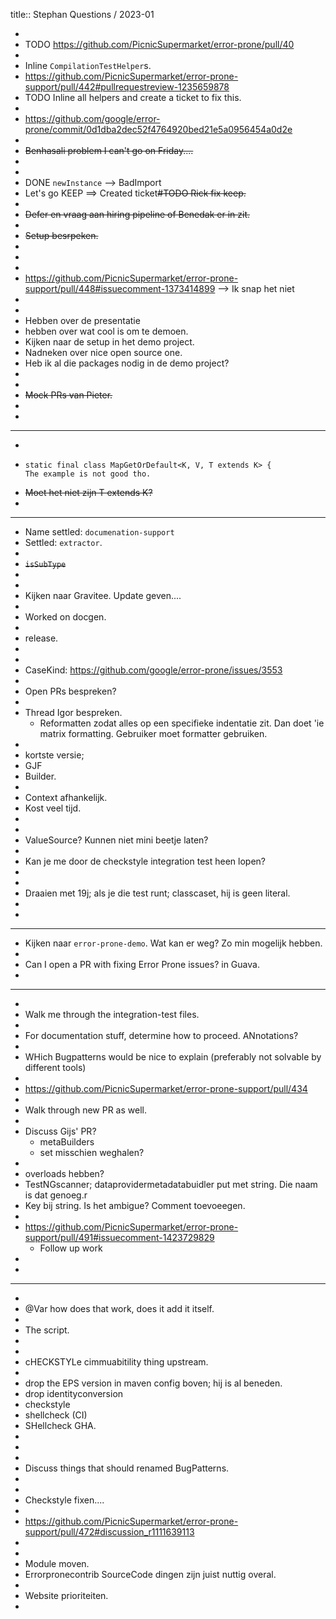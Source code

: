 title:: Stephan Questions / 2023-01

-
- TODO https://github.com/PicnicSupermarket/error-prone/pull/40
-
- Inline `CompilationTestHelper`s.
- https://github.com/PicnicSupermarket/error-prone-support/pull/442#pullrequestreview-1235659878
- TODO Inline all helpers and create a ticket to fix this.
-
- https://github.com/google/error-prone/commit/0d1dba2dec52f4764920bed21e5a0956454a0d2e
-
- ~~Benhasali problem I can't go on Friday....~~
-
-
- DONE `newInstance` --> BadImport
- Let's go KEEP ==> Created ticket~~#TODO Rick fix keep.~~
-
- ~~Defer en vraag aan hiring pipeline of Benedak er in zit.~~
-
- ~~Setup besrpeken.~~
-
-
-
- https://github.com/PicnicSupermarket/error-prone-support/pull/448#issuecomment-1373414899 --> Ik snap het niet
-
-
- Hebben over de presentatie
- hebben over wat cool is om te demoen.
- Kijken naar de setup in het demo project.
- Nadneken over nice open source one.
- Heb ik al die packages nodig in de demo project?
-
-
- ~~Mock PRs van Pieter.~~
-
-
- ---
-
- ```
  static final class MapGetOrDefault<K, V, T extends K> {
  The example is not good tho.
  ```
- ~~Moet het niet zijn T extends K?~~
-
- ----
- Name settled: `documenation-support`
- Settled: `extractor`.
-
- ~~`isSubType`~~
-
-
- Kijken naar Gravitee. Update geven....
-
- Worked on docgen.
-
- release.
-
-
- CaseKind: https://github.com/google/error-prone/issues/3553
-
- Open PRs bespreken?
-
- Thread Igor bespreken.
	- Reformatten zodat alles op een specifieke indentatie zit. Dan doet 'ie matrix formatting. Gebruiker moet formatter gebruiken.
-
- kortste versie;
- GJF
- Builder.
-
- Context afhankelijk.
- Kost veel tijd.
-
-
- ValueSource? Kunnen niet mini beetje laten?
-
- Kan je me door de checkstyle integration test heen lopen?
-
-
- Draaien met 19j; als je die test runt; classcaset, hij is geen literal.
-
-
- ---
- Kijken naar `error-prone-demo`. Wat kan er weg? Zo min mogelijk hebben.
-
- Can I open a PR with fixing Error Prone issues? in Guava.
-
- ---
-
- Walk me through the integration-test files.
-
- For documentation stuff, determine how to proceed. ANnotations?
-
- WHich Bugpatterns would be nice to explain (preferably not solvable by different tools)
-
- https://github.com/PicnicSupermarket/error-prone-support/pull/434
-
- Walk through new PR as well.
-
- Discuss Gijs' PR?
	- metaBuilders
	- set misschien weghalen?
-
- overloads hebben?
- TestNGscanner; dataprovidermetadatabuidler put met string. Die naam is dat genoeg.r
- Key bij string. Is het ambigue? Comment toevoeegen.
-
- https://github.com/PicnicSupermarket/error-prone-support/pull/491#issuecomment-1423729829
	- Follow up work
-
-
- ---
-
- @Var how does that work, does it add it itself.
-
- The script.
-
-
- cHECKSTYLe cimmuabitility thing upstream.
-
- drop the EPS version in maven config boven; hij is al beneden.
- drop identityconversion
- checkstyle
- shellcheck (CI)
- SHellcheck GHA.
-
-
-
- Discuss things that should renamed BugPatterns.
-
-
- Checkstyle fixen....
-
- https://github.com/PicnicSupermarket/error-prone-support/pull/472#discussion_r1111639113
-
-
- Module moven.
- Errorpronecontrib SourceCode dingen zijn juist nuttig overal.
-
- Website prioriteiten.
-